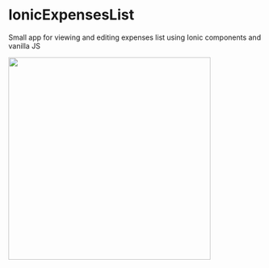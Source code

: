 # IonicExpensesList
Small app for viewing and editing expenses list using Ionic components and vanilla JS

<img src="https://user-images.githubusercontent.com/19710492/98236607-4afdad00-1f6c-11eb-9795-a921a3db7aa0.png" width="400" />
